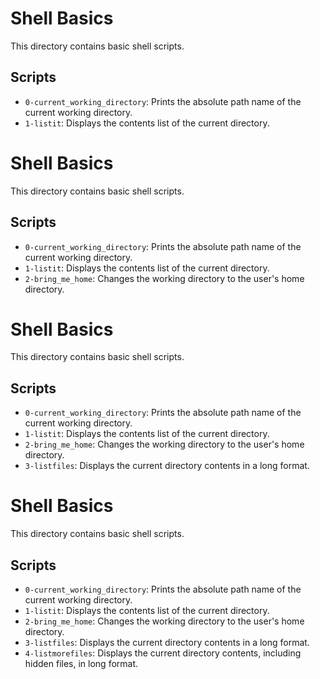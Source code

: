 # Shell Basics

This directory contains basic shell scripts.

## Scripts

- `0-current_working_directory`: Prints the absolute path name of the current working directory.
- `1-listit`: Displays the contents list of the current directory.

# Shell Basics

This directory contains basic shell scripts.

## Scripts

- `0-current_working_directory`: Prints the absolute path name of the current working directory.
- `1-listit`: Displays the contents list of the current directory.
- `2-bring_me_home`: Changes the working directory to the user's home directory.

# Shell Basics

This directory contains basic shell scripts.

## Scripts

- `0-current_working_directory`: Prints the absolute path name of the current working directory.
- `1-listit`: Displays the contents list of the current directory.
- `2-bring_me_home`: Changes the working directory to the user's home directory.
- `3-listfiles`: Displays the current directory contents in a long format.

# Shell Basics

This directory contains basic shell scripts.

## Scripts

- `0-current_working_directory`: Prints the absolute path name of the current working directory.
- `1-listit`: Displays the contents list of the current directory.
- `2-bring_me_home`: Changes the working directory to the user's home directory.
- `3-listfiles`: Displays the current directory contents in a long format.
- `4-listmorefiles`: Displays the current directory contents, including hidden files, in long format.
